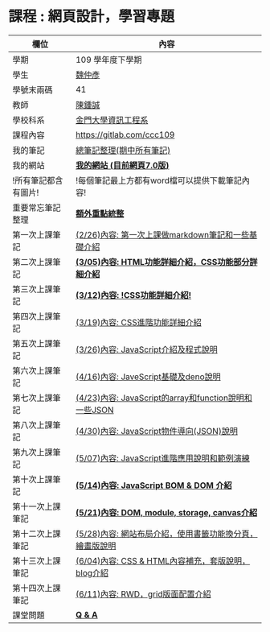 # 課程 : 網頁設計，學習專題

欄位 | 內容
-----|--------
學期 | 109 學年度下學期
學生|[魏仲彥](https://www.facebook.com/ericjjkk)
學號末兩碼| 41
教師 | [陳鍾誠](https://www.nqu.edu.tw/educsie/index.php?act=blog&code=list&ids=4)
學校科系 | [金門大學資訊工程系](https://www.nqu.edu.tw/educsie/index.php)
課程內容| https://gitlab.com/ccc109
我的筆記| [總筆記整理(期中所有筆記)](https://github.com/stereomp3/wp109b/wiki/NoteSortOut.md)
我的網站| **[我的網站  (目前網頁7.0版)](https://stereomp3.github.io/wp109b/homework/MyWeb7.0/MyWeb.html)**
!所有筆記都含有圖片!  |  !每個筆記最上方都有word檔可以提供下載筆記內容!
重要常忘筆記整理 | **[額外重點統整](https://github.com/stereomp3/wp109b/wiki/keypoint.md)**
第一次上課筆記   | [(2/26)內容: 第一次上課做markdown筆記和一些基礎介紹](https://github.com/stereomp3/wp109b/wiki/week1.md)
第二次上課筆記   | **[(3/05)內容: HTML功能詳細介紹，CSS功能部分詳細介紹](https://github.com/stereomp3/wp109b/wiki/week2.md)**
第三次上課筆記   | **[(3/12)內容: !CSS功能詳細介紹!](https://github.com/stereomp3/wp109b/wiki/week3.md)**
第四次上課筆記   | [(3/19)內容: CSS進階功能詳細介紹](https://github.com/stereomp3/wp109b/wiki/week4.md)
第五次上課筆記   | [(3/26)內容: JavaScript介紹及程式說明](https://github.com/stereomp3/wp109b/wiki/week5.md)
第六次上課筆記   | [(4/16)內容: JaveScript基礎及deno說明](https://github.com/stereomp3/wp109b/wiki/week8.md)
第七次上課筆記   | [(4/23)內容: JavaScript的array和function說明和一些JSON](https://github.com/stereomp3/wp109b/wiki/week9.md)
第八次上課筆記   | [(4/30)內容: JavaScript物件導向(JSON)說明](https://github.com/stereomp3/wp109b/wiki/week10.md)
第九次上課筆記   | [(5/07)內容: JavaScript進階應用說明和範例演練](https://github.com/stereomp3/wp109b/wiki/week11.md)
第十次上課筆記   | **[(5/14)內容: JavaScript BOM & DOM 介紹](https://github.com/stereomp3/wp109b/wiki/week12.md)**
第十一次上課筆記 | **[(5/21)內容: DOM, module, storage, canvas介紹](https://github.com/stereomp3/wp109b/wiki/week13.md)**
第十二次上課筆記 | [(5/28)內容: 網站布局介紹，使用書籤功能換分頁，繪畫版說明](https://github.com/stereomp3/wp109b/wiki/week14.md)
第十三次上課筆記 | [(6/04)內容: CSS & HTML內容補充，套版說明，blog介紹](https://github.com/stereomp3/wp109b/wiki/week15.md)
第十四次上課筆記 | [(6/11)內容: RWD，grid版面配置介紹](https://github.com/stereomp3/wp109b/wiki/week16.md)
課堂問題        |**[ Q & A ](https://github.com/stereomp3/wp109b/wiki/QA.md)**


